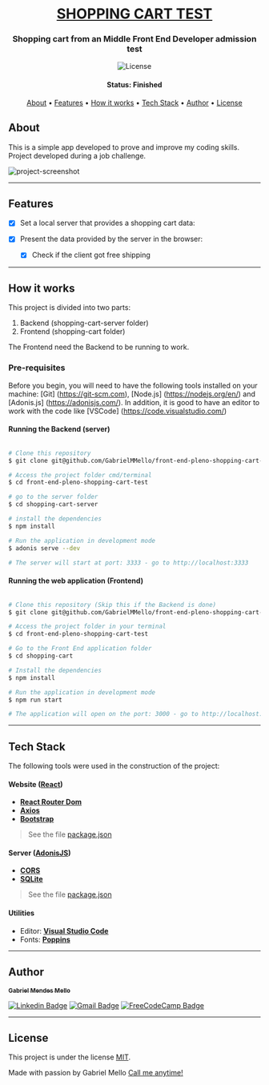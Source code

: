 



<h1 align="center">
   <a href="#"> SHOPPING CART TEST </a>
</h1>

<h3 align="center">
    Shopping cart from an Middle Front End Developer admission test
</h3>

<p align="center">
   <img alt="License" src="https://img.shields.io/badge/license-MIT-brightgreen">
</p>


<h4 align="center"> 
	 Status: Finished
</h4>

<p align="center">
 <a href="#about">About</a> •
 <a href="#features">Features</a> •
 <a href="#how-it-works">How it works</a> • 
 <a href="#tech-stack">Tech Stack</a> • 
 <a href="#author">Author</a> • 
 <a href="#user-content-license">License</a>
</p>


## About

This is a simple app developed to prove and improve my coding skills.
Project developed during a job challenge.

![project-screenshot](https://user-images.githubusercontent.com/66647120/105909678-a5a42380-6006-11eb-9101-832d6cd52448.png)

---

## Features

- [x] Set a local server that provides a shopping cart data:

- [x] Present the data provided by the server in the browser:
   - [x] Check if the client got free shipping

---

## How it works

This project is divided into two parts:
1. Backend (shopping-cart-server folder)
2. Frontend (shopping-cart folder)

The Frontend need the Backend to be running to work.

### Pre-requisites

Before you begin, you will need to have the following tools installed on your machine:
[Git] (https://git-scm.com), [Node.js] (https://nodejs.org/en/) and [Adonis.js] (https://adonisjs.com/).
In addition, it is good to have an editor to work with the code like [VSCode] (https://code.visualstudio.com/)

#### Running the Backend (server)

```bash

# Clone this repository
$ git clone git@github.com/GabrielMMello/front-end-pleno-shopping-cart-test.git

# Access the project folder cmd/terminal
$ cd front-end-pleno-shopping-cart-test

# go to the server folder
$ cd shopping-cart-server

# install the dependencies
$ npm install

# Run the application in development mode
$ adonis serve --dev

# The server will start at port: 3333 - go to http://localhost:3333

```


#### Running the web application (Frontend)

```bash

# Clone this repository (Skip this if the Backend is done)
$ git clone git@github.com/GabrielMMello/front-end-pleno-shopping-cart-test.git

# Access the project folder in your terminal
$ cd front-end-pleno-shopping-cart-test

# Go to the Front End application folder
$ cd shopping-cart

# Install the dependencies
$ npm install

# Run the application in development mode
$ npm run start

# The application will open on the port: 3000 - go to http://localhost:3000

```

---

## Tech Stack

The following tools were used in the construction of the project:

#### **Website**  ([React](https://reactjs.org/))

-   **[React Router Dom](https://github.com/ReactTraining/react-router/tree/master/packages/react-router-dom)**
-   **[Axios](https://github.com/axios/axios)**
-   **[Bootstrap](https://getbootstrap.com/docs/5.0/getting-started/introduction/)**

> See the file  [package.json](https://github.com/GabrielMMello/front-end-pleno-shopping-cart-test/blob/main/shopping-cart/package.json)

#### **Server**  ([AdonisJS](https://adonisjs.com/))

-   **[CORS](https://expressjs.com/en/resources/middleware/cors.html)**
-   **[SQLite](https://github.com/mapbox/node-sqlite3)**

> See the file  [package.json](https://github.com/GabrielMMello/front-end-pleno-shopping-cart-test/blob/main/shopping-cart-server/package.json)

#### **Utilities**

-   Editor:  **[Visual Studio Code](https://code.visualstudio.com/)**
-   Fonts:  **[Poppins](https://fonts.google.com/specimen/Poppins)**


---

## Author

<a href="https://www.linkedin.com/in/gabriel-mendes-mello/">
 <sub><b>Gabriel Mendes Mello</b></sub>
 <br />

[![Linkedin Badge](https://img.shields.io/badge/-Gabriel-blue?style=flat-square&logo=Linkedin&logoColor=white&link=https://www.linkedin.com/in/gabriel-mendes-mello/)](https://www.linkedin.com/in/gabriel-mendes-mello/) 
[![Gmail Badge](https://img.shields.io/badge/-gabrielmendesmello@gmail.com-c14438?style=flat-square&logo=Gmail&logoColor=white&link=mailto:gabrielmendesmello@gmail.com)](mailto:gabrielmendesmello@gmail.com)
[![FreeCodeCamp Badge](https://img.shields.io/badge/-Gabriel-black?style=flat-square&logo=freecodecamp&logoColor=white&link=https://www.freecodecamp.org/gabrielmmello)](https://www.freecodecamp.org/gabrielmmello)

---

## License

This project is under the license [MIT](./LICENSE).

Made with passion by Gabriel Mello
[Call me anytime!](Https://www.linkedin.com/in/gabriel-mendes-mello/)
